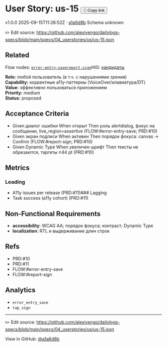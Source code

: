 # User Story: us-15 <button class="copy-link" aria-label="Copy page link" onclick="window.spechubCopyLink && window.spechubCopyLink()">🔗 Copy link</button>

<p class="badges">
  <span class="badge version">v1.0.0</span>
  <span class="badge build">2025-09-15T11:28:52Z · <a href="https://github.com/alexivengo/dailylogs-specs/commit/a1a6d8b" target="_blank" rel="noopener" class="sha">a1a6d8b</a></span>
  <span class="badge schema unknown">Schema unknown</span>
</p>

✏️ Edit source: https://github.com/alexivengo/dailylogs-specs/blob/main/specs/04_userstories/us/us-15.json
## Related
Flow nodes:
<span class="chip">[`error-entry-save`](../flow/nodes/error-entry-save.md)</span><span class="chip">[`report-sign`](../flow/nodes/report-sign.md)</span>HIG: <span class="chip"><a href="../hig/us-15.md">кандидаты</a></span>

**Role:** любой пользователь (в т.ч. с нарушениями зрения)  
**Capability:** корректные a11y-паттерны (VoiceOver/клавиатура/DT)  
**Value:** эффективно пользоваться приложением  
**Priority:** medium  
**Status:** proposed

## Acceptance Criteria
- Given диалог ошибки When открыт Then роль alertdialog, фокус на сообщении, live_region=assertive (FLOW:#error-entry-save; PRD:#10)
- Given экран подписи When активен Then порядок фокуса: canvas → Confirm (FLOW:#report-sign; PRD:#10)
- Given Dynamic Type When увеличен шрифт Then тексты не обрезаются, таргеты ≥44 pt (PRD:#10)

## Metrics
### Leading
- A11y issues per release (PRD:#11)### Lagging
- Task success (a11y cohort) (PRD:#11)
## Non-Functional Requirements
- **accessibility**: WCAG AA; порядок фокуса; контраст; Dynamic Type
- **localization**: RTL и выдерживание длин строк

## Refs
- PRD:#10
- PRD:#11
- FLOW:#error-entry-save
- FLOW:#report-sign

## Analytics
- `error_entry_save`
- `tap_sign`

---
✏️ Edit source: https://github.com/alexivengo/dailylogs-specs/blob/main/specs/04_userstories/us/us-15.json

<p class="page-meta">
  View in GitHub: <a href="https://github.com/alexivengo/dailylogs-specs/commit/a1a6d8b" target="_blank" rel="noopener">@a1a6d8b</a></p>